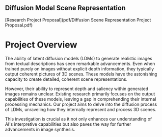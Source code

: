 ## Diffusion Model Scene Representation 

[Research Project Proposal](pdf/Diffusion Scene Representation Project Proposal.pdf)

# Project Overview

The ability of latent diffusion models (LDMs) to generate realistic images from textual descriptions has seen remarkable advancements. Even when trained purely on images without explicit depth information, they typically output coherent pictures of 3D scenes. These models have the astonishing capacity to create detailed, coherent scene representations. 

However, their ability to represent depth and saliency within generated images remains unclear. Existing research primarily focuses on the output capabilities of these models, leaving a gap in comprehending their internal processing mechanics. Our project aims to delve into the diffusion process of LDMs, unraveling how they internally represent and process 3D scenes. 

This investigation is crucial as it not only enhances our understanding of AI's interpretive capabilities but also paves the way for further advancements in image synthesis. 


